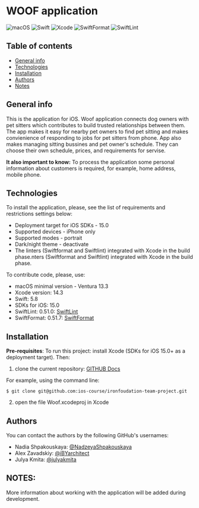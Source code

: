 # WOOF application 

![macOS](https://img.shields.io/badge/macOS-13.3+-blue) ![Swift](https://img.shields.io/badge/Swift-5.8-orange)  ![Xcode](https://img.shields.io/badge/Xcode-14.3-red) ![SwiftFormat](https://img.shields.io/badge/SwiftFormat-0.51.7-white) ![SwiftLint](https://img.shields.io/badge/SwiftLint-0.51.0-green)

## Table of contents
* [General info](#general-info)
* [Technologies](#technologies)
* [Installation](#installation)
* [Authors](#authors)
* [Notes](#notes)

## General info

This is the application for iOS.
Woof application connects dog owners with pet sitters which contributes to build trusted relationships between them. The app makes it easy for nearby pet owners to find pet sitting and makes convienience of responding to jobs for pet sitters from phone.
App also makes managing sitting bussines and pet owner's schedule. They can choose their own schedule, prices, and requirements for servise. 

**It also important to know:**
To process the application some personal information about customers is required, for example, home address, mobile phone.

## Technologies

To install the application, please, see the list of requirements and restrictions settings below:
 * Deployment target for iOS SDKs - 15.0
 * Supported devices - iPhone only
 * Supported modes - portrait
 * Dark/night theme - deactivate
 * The linters (Swiftformat and Swiftlint) integrated with Xcode in the build phase.nters (Swiftformat and Swiftlint) integrated with Xcode in the build phase.

To contribute code, please, use:
* macOS minimal version - Ventura 13.3
* Xcode version: 14.3
* Swift: 5.8
* SDKs for iOS: 15.0
* SwiftLint: 0.51.0: [SwiftLint](https://github.com/realm/SwiftLint)
* SwiftFormat: 0.51.7: [SwiftFormat](https://github.com/nicklockwood/SwiftFormat)

## Installation

**Pre-requisites**: 
To run this project: install Xcode (SDKs for iOS 15.0+ as a deployment target).
Then:

1) clone the current repository:
[GITHUB Docs](https://docs.github.com/en/repositories/creating-and-managing-repositories/cloning-a-repository) 

For example, using the command line:
```
$ git clone git@github.com:ios-course/ironfoudation-team-project.git
```
2) open the file Woof.xcodeproj in Xcode

## Authors

You can contact the authors by the following GitHub's usernames:

- Nadia Shpakouskaya: [@NadzeyaShpakouskaya](https://github.com/NadzeyaShpakouskaya)
- Alex Zavadskiy: [@iBYarchitect](https://github.com/iBYarchitect)
- Julya Kmita: [@julyakmita](https://github.com/julyakmita)

## NOTES:
More information about working with the application will be added during development.
